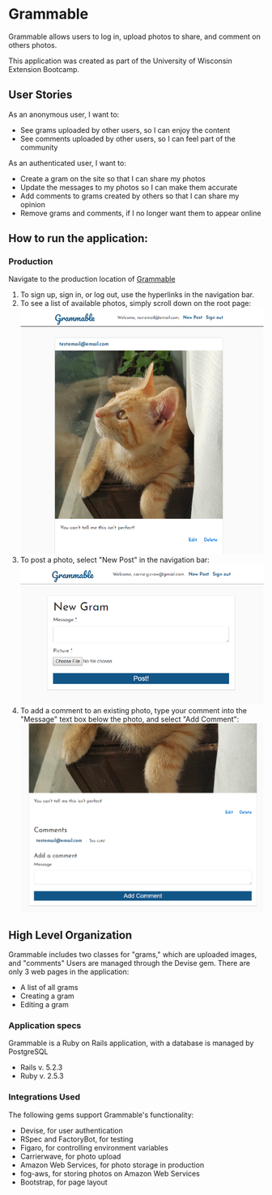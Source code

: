 # Grammable

Grammable allows users to log in, upload photos to share, and comment on others photos.

This application was created as part of the University of Wisconsin Extension Bootcamp.

## User Stories

As an anonymous user, I want to:
  * See grams uploaded by other users, so I can enjoy the content
  * See comments uploaded by other users, so I can feel part of the community

As an authenticated user, I want to:
  * Create a gram on the site so that I can share my photos
  * Update the messages to my photos so I can make them accurate
  * Add comments to grams created by others so that I can share my opinion
  * Remove grams and comments, if I no longer want them to appear online

## How to run the application:

### Production
Navigate to the production location of [Grammable](https://grammable-carrie-crow.herokuapp.com/)
1. To sign up, sign in, or log out, use the hyperlinks in the navigation bar.
2. To see a list of available photos, simply scroll down on the root page:
  ![Screenshot of the main page](/app/assets/images/index.png)
3. To post a photo, select "New Post" in the navigation bar:
  ![Screenshot of the form to submit a new post](app/assets/images/new-gram.png)
4. To add a comment to an existing photo, type your comment into the "Message" text box below the photo, and select "Add Comment":
  ![Screenshot of the form to submit a new post](app/assets/images/add-comment.png)

## High Level Organization
Grammable includes two classes for "grams," which are uploaded images, and "comments" Users are managed through the Devise gem. There are only 3 web pages in the application:
* A list of all grams
* Creating a gram
* Editing a gram

### Application specs
Grammable is a Ruby on Rails application, with a database is managed by PostgreSQL
* Rails v. 5.2.3
* Ruby v. 2.5.3

### Integrations Used

The following gems support Grammable's functionality:
* Devise, for user authentication
* RSpec and FactoryBot, for testing
* Figaro, for controlling environment variables
* Carrierwave, for photo upload
* Amazon Web Services, for photo storage in production
* fog-aws, for storing photos on Amazon Web Services
* Bootstrap, for page layout